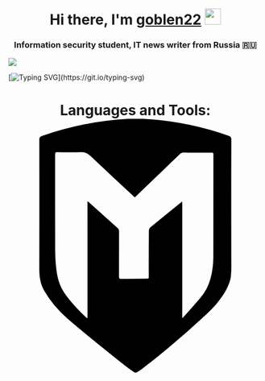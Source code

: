 <h1 align="center">Hi there, I'm <a href="https://nerd.az/wp-content/uploads/2020/07/21888938.gif" target="_blank">goblen22</a> 
<img src="https://github.com/blackcater/blackcater/raw/main/images/Hi.gif" height="32"/></h1>
<h3 align="center">Information security student, IT news writer from Russia 🇷🇺</h3>

<img src="/home/goblen22/Downlouds/Womens T-Shirt _ Anonymous Shop USA.jpeg" >

[![Typing SVG](https://readme-typing-svg.herokuapp.com?font=Fira+Code&pause=1000&color=F70807&width=435&lines=Brute+force+active.;Data+extracted.+Sorting+phase.;Camera+hijacked.+Feed+live.;Location+tracked.+Coordinates+locked.;We'll+keep+an+eye+on+you!)](https://git.io/typing-svg)

<h1 align="center">Languages and Tools:</a> 
<svg role="img" viewBox="0 0 24 24" xmlns="http://www.w3.org/2000/svg"><title>Metasploit</title><path d="M11.353 0h1.368q4.19.218 8.144 1.616.217.077.216.309-.015 4.033-.002 12.102 0 .81-.093 1.173c-.217.845-.76 1.635-1.326 2.325q-.318.388-1.024 1.046-2.955 2.75-6.01 5.094-.183.14-.516.335h-.17q-.627-.42-.945-.673-3.992-3.184-5.442-4.459-1.348-1.185-2.169-2.611c-.369-.64-.466-1.287-.465-2.099q.01-6.048.002-12.218c0-.183.09-.264.261-.325Q7.145.227 11.352 0ZM7.474 7.864q0-.094.069-.031l2.797 2.516a.374.372 21.2 0 1 .122.276l-.006 4.333a.182.182 0 0 0 .183.184l2.524-.018a.11.11 89.8 0 0 .108-.11q-.007-2.201.01-4.461.002-.173.146-.29 1.397-1.145 2.946-2.393.068-.055.068.032v10.881q0 .092.063.024.794-.865 1.628-1.838.71-.83.984-1.87.26-.989.262-1.997.007-4.754.009-9.768a.136.136 0 0 0-.137-.136q-1.15.004-2.424 0c-.287-.002-.441-.022-.619.149Q14.16 5.317 11.982 7.4a.046.046 0 0 1-.062 0Q9.782 5.437 7.769 3.525c-.234-.222-.515-.381-.843-.373q-1.09.026-2.33.005-.184-.004-.184.18-.003 4.54.005 9.032.002.536.036 1.027c.076 1.093.2 2.126.803 3.021.574.852 1.329 1.656 2.126 2.405q.023.022.054.026.04.006.04-.034z"/></svg>
